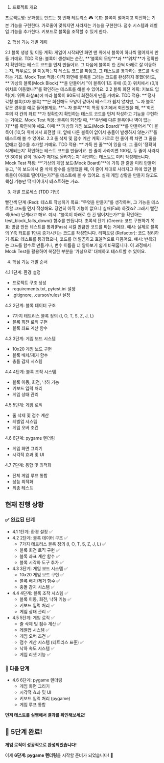 1. 프로젝트 개요

프로젝트명: 문과생도 만드는 첫 번째 테트리스 🎮
목표:
블록이 떨어지고 회전하는 기본 기능을 구현한다.
가로줄이 맞춰지면 사라지는 기능을 구현한다.
점수 시스템과 레벨업 기능을 추가한다.
키보드로 블록을 조작할 수 있게 한다.

2. 핵심 기능 개발 계획

2.1 블록 생성 및 이동
계획: 게임이 시작되면 화면 맨 위에서 블록이 하나씩 떨어지게 만들 거예요.
TDD 적용: 블록이 생성되는 순간, **'블록의 모양'**과 **'위치'**가 정확한지 확인하는 테스트 코드를 먼저 만들어요. 그 다음에 블록이 한 칸씩 아래로 잘 이동하는지, 좌우로도 잘 이동하는지 테스트 코드를 짜놓고, 그 테스트를 통과하는 코드를 작성하는 거죠.
Mock Test 적용: 아직 화면에 블록을 그리는 코드를 완성하지 못했더라도, **'가상의 블록(Mock Block)'**을 만들어서 "이 블록이 1초 후에 (0,0) 위치에서 (0,1) 위치로 이동했나?"를 확인하는 테스트를 해볼 수 있어요.
2.2 블록 회전
계획: 키보드 입력(예: 위쪽 화살표)에 따라 블록이 90도씩 회전하게 만들 거예요.
TDD 적용: **'정사각형 블록(O자 블록)'**은 회전해도 모양이 같아서 테스트가 쉽지 않지만, 'ㄴ자 블록' 같은 경우를 예로 들어볼게요. **'ㄴ자 블록'**이 특정 위치에서 회전했을 때, **'회전 후의 각 칸의 좌표'**가 정확한지 확인하는 테스트 코드를 먼저 작성하고 기능을 구현하는 거예요.
Mock Test 적용: 블록이 회전할 때, **'주변에 다른 블록이나 벽이 없는지'**를 확인해야 해요. 이때 **'가상의 게임 보드(Mock Board)'**를 만들어서 "이 블록이 (10,5) 위치에서 회전할 때, 옆에 다른 블록이 없어서 충돌이 발생하지 않는가?"를 테스트해 볼 수 있어요.
2.3 줄 삭제 및 점수 계산
계획: 가로로 한 줄이 꽉 차면 그 줄을 없애고 점수를 추가할 거예요.
TDD 적용: **'가득 찬 줄'**이 있을 때, 그 줄이 '정확히 삭제되는지' 확인하는 테스트 코드를 만들어요. 한 줄이 사라지면 100점, 두 줄이 사라지면 300점 같이 '점수가 제대로 올라가는지' 확인하는 테스트도 미리 작성해둡니다.
Mock Test 적용: **'가상의 게임 보드(Mock Board)'**에 가득 찬 줄을 미리 만들어 놓고, "이 보드에서 줄 삭제 함수를 실행했을 때, 이 줄이 제대로 사라지고 위에 있던 블록들이 아래로 떨어지는가?"를 테스트해 볼 수 있어요. 실제 게임 상황을 만들지 않고도 핵심 기능만 딱 떼어내서 테스트하는 거죠.

3. 개발 프로세스 (TDD 기반)

빨간색 단계 (Red): 테스트 작성하기
목표: "무엇을 만들지"를 생각하며, 그 기능을 테스트할 코드를 먼저 작성해요. 당연히 아직 기능이 없으니 실패(Fail) 하겠죠? 그래서 빨간색(Red) 단계라고 해요.
예시: "블록이 아래로 한 칸 떨어지는가?"를 확인하는 test_block_falls_down() 함수를 만듭니다.
초록색 단계 (Green): 코드 구현하기
목표: 방금 만든 테스트를 통과(Pass) 시킬 만큼만 코드를 짜는 거예요.
예시: 실제로 블록의 Y축 좌표를 1만큼 증가시키는 코드를 작성합니다.
리팩토링 (Refactor): 코드 정리하기
목표: 테스트를 통과했으니, 코드를 더 깔끔하고 효율적으로 다듬어요.
예시: 반복되는 코드를 함수로 만들거나, 변수 이름을 더 알아보기 쉽게 바꿔줍니다. 이 과정에서 Mock Test를 활용하여 복잡한 부분을 '가상으로' 대체하고 테스트할 수 있어요.

4. 핵심 기능 개발 순서

4.1 1단계: 환경 설정
- 프로젝트 구조 생성
- requirements.txt, pytest.ini 설정
- .gitignore, .cursor/rules/ 설정

4.2 2단계: 블록 데이터 구조
- 7가지 테트리스 블록 정의 (I, O, T, S, Z, J, L)
- 블록 회전 로직 구현
- 블록 좌표 계산 함수

4.3 3단계: 게임 보드 시스템
- 10x20 게임 보드 구현
- 블록 배치/제거 함수
- 충돌 감지 시스템

4.4 4단계: 블록 조작 시스템
- 블록 이동, 회전, 낙하 기능
- 키보드 입력 처리
- 게임 상태 관리

4.5 5단계: 게임 로직
- 줄 삭제 및 점수 계산
- 레벨업 시스템
- 게임 오버 조건

4.6 6단계: pygame 렌더링
- 게임 화면 그리기
- 시각적 효과 및 UI

4.7 7단계: 통합 및 최적화
- 전체 게임 루프 통합
- 성능 최적화
- 최종 테스트

## 현재 진행 상황

### ✅ 완료된 단계
- 4.1 1단계: 환경 설정 ✅
- 4.2 2단계: 블록 데이터 구조 ✅
  - 7가지 테트리스 블록 정의 (I, O, T, S, Z, J, L) ✅
  - 블록 회전 로직 구현 ✅
  - 블록 좌표 계산 함수 ✅
  - 블록 시각화 도구 추가 ✅
- 4.3 3단계: 게임 보드 시스템 ✅
  - 10x20 게임 보드 구현 ✅
  - 블록 배치/제거 함수 ✅
  - 충돌 감지 시스템 ✅
- 4.4 4단계: 블록 조작 시스템 ✅
  - 블록 이동, 회전, 낙하 기능 ✅
  - 키보드 입력 처리 ✅
  - 게임 상태 관리 ✅
- 4.5 5단계: 게임 로직 ✅
  - 줄 삭제 및 점수 계산 ✅
  - 레벨업 시스템 ✅
  - 게임 오버 조건 ✅
  - 점수 계산 시스템 (테트리스 표준) ✅
  - 낙하 속도 시스템 ✅
  - 게임 리셋 기능 ✅

### 🔄 다음 단계
- 4.6 6단계: pygame 렌더링
  - 게임 화면 그리기
  - 시각적 효과 및 UI
  - 키보드 입력 처리 (pygame)
  - 게임 루프 통합

**먼저 테스트를 실행해서 결과를 확인해보세요!**

## 🎯 5단계 완료!

**게임 로직이 성공적으로 완성되었습니다!**

이제 **6단계: pygame 렌더링**을 시작할 준비가 되었습니다! 🚀
